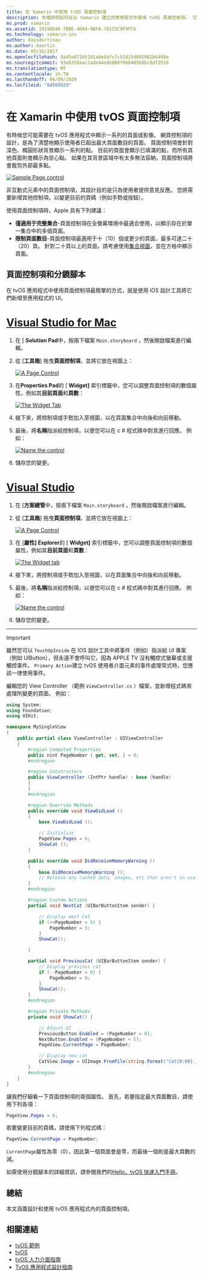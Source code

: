 ```yaml
---
title: 在 Xamarin 中使用 tvOS 頁面控制項
description: 本檔說明如何在以 Xamarin 建立的應用程式中使用 tvOS 頁面控制項。 它提供頁面控制項的高階描述、討論如何在分鏡腳本中進行設定，以及檢查如何回應頁面變更事件。
ms.prod: xamarin
ms.assetid: 19198D46-7BBE-4D04-9BFA-7D1C5C9F9FC6
ms.technology: xamarin-ios
author: davidortinau
ms.author: daortin
ms.date: 03/16/2017
ms.openlocfilehash: 9a45e87165101a8e8afcfc51d15d085982b6499e
ms.sourcegitcommit: 93e6358aac2ade44e8b800f066405b8bc8df2510
ms.translationtype: MT
ms.contentlocale: zh-TW
ms.lasthandoff: 06/09/2020
ms.locfileid: "84569929"
---
```

# <a name="working-with-tvos-page-controls-in-xamarin"></a>在 Xamarin 中使用 tvOS 頁面控制項

有時候您可能需要在 tvOS 應用程式中顯示一系列的頁面或影像。 網頁控制項的設計，是為了清楚地顯示使用者已超出最大頁面數目的頁面。 頁面控制項會針對深色、橢圓形狀背景顯示一系列的點。 目前的頁面會顯示已填滿的點，而所有其他頁面則會顯示為空心點。 如果在其背景區域中有太多無法容納，頁面控制項將會裁剪外部最多點。

[![](page-controls-images/page01.png "Sample Page control")](page-controls-images/page01.png#lightbox)

非互動式元素中的頁面控制項，其設計目的是只為使用者提供意見反應。 您將需要新增其他控制項，以變更目前的頁碼（例如手勢或按鈕）。

使用頁面控制項時，Apple 具有下列建議：

- **僅適用于完整集合**-頁面控制項在全螢幕環境中最適合使用，以顯示存在於單一集合中的多個頁面。
- **限制頁面數目**-頁面控制項最適用于十（10）個或更少的頁面，最多可達二十（20）頁。 針對二十頁以上的頁面，請考慮使用[集合視圖](~/ios/tvos/user-interface/collection-views.md)，並在方格中顯示頁面。

<a name="Page-Controls-and-Storyboards"></a>

## <a name="page-controls-and-storyboards"></a>頁面控制項和分鏡腳本

在 tvOS 應用程式中使用頁面控制項最簡單的方式，就是使用 iOS 設計工具將它們新增至應用程式的 UI。

# <a name="visual-studio-for-mac"></a>[Visual Studio for Mac](#tab/macos)

1. 在 [ **Solution Pad**中，按兩下檔案 `Main.storyboard` ，然後開啟檔案進行編輯。
1. 從 [**工具箱**] 拖曳**頁面控制項**，並將它放在視圖上：

    [![](page-controls-images/page02.png "A Page Control")](page-controls-images/page02.png#lightbox)
1. 在**Properties Pad**的 [ **Widget]** 索引標籤中，您可以調整頁面控制項的數個屬性，例如其**目前頁面**和**頁數**：

    [![](page-controls-images/page03.png "The Widget Tab")](page-controls-images/page03.png#lightbox)
1. 接下來，將控制項或手勢加入至視圖，以在頁面集合中向後和向前移動。
1. 最後，將**名稱**指派給控制項，以便您可以在 c # 程式碼中對其進行回應。 例如：

    [![](page-controls-images/page04.png "Name the control")](page-controls-images/page04.png#lightbox)
1. 儲存您的變更。

# <a name="visual-studio"></a>[Visual Studio](#tab/windows)

1. 在 [**方案總管**中，按兩下檔案 `Main.storyboard` ，然後開啟檔案進行編輯。
1. 從 [**工具箱**] 拖曳**頁面控制項**，並將它放在視圖上：

    [![](page-controls-images/page02-vs.png "A Page Control")](page-controls-images/page02-vs.png#lightbox)
1. 在 [**屬性] Explorer**的 [ **Widget]** 索引標籤中，您可以調整頁面控制項的數個屬性，例如其**目前頁面**和**頁數**：

    [![](page-controls-images/page03-vs.png "The Widget tab")](page-controls-images/page03-vs.png#lightbox)
1. 接下來，將控制項或手勢加入至視圖，以在頁面集合中向後和向前移動。
1. 最後，將**名稱**指派給控制項，以便您可以在 c # 程式碼中對其進行回應。 例如：

    [![](page-controls-images/page04-vs.png "Name the control")](page-controls-images/page04-vs.png#lightbox)
1. 儲存您的變更。

-----

> [!IMPORTANT]
> 雖然您可以 `TouchUpInside` 在 IOS 設計工具中將事件（例如）指派給 UI 專案（例如 UIButton），但永遠不會呼叫它，因為 APPLE TV 沒有觸控式螢幕或支援觸控事件。 `Primary Action`建立 tvOS 使用者介面元素的事件處理常式時，您應該一律使用事件。

編輯您的 View Controller （範例 `ViewController.cs` ）檔案，並新增程式碼來處理所變更的頁面。 例如：

```csharp
using System;
using Foundation;
using UIKit;

namespace MySingleView
{
    public partial class ViewController : UIViewController
    {
        #region Computed Properties
        public nint PageNumber { get; set; } = 0;
        #endregion

        #region Constructors
        public ViewController (IntPtr handle) : base (handle)
        {
        }
        #endregion

        #region Override Methods
        public override void ViewDidLoad ()
        {
            base.ViewDidLoad ();

            // Initialize
            PageView.Pages = 6;
            ShowCat ();
        }

        public override void DidReceiveMemoryWarning ()
        {
            base.DidReceiveMemoryWarning ();
            // Release any cached data, images, etc that aren't in use.
        }
        #endregion

        #region Custom Actions
        partial void NextCat (UIBarButtonItem sender) {

            // Display next Cat
            if (++PageNumber > 5) {
                PageNumber = 5;
            }
            ShowCat();

        }

        partial void PreviousCat (UIBarButtonItem sender) {
            // Display previous cat
            if (--PageNumber < 0) {
                PageNumber = 0;
            }
            ShowCat();
        }
        #endregion

        #region Private Methods
        private void ShowCat() {

            // Adjust UI
            PreviousButton.Enabled = (PageNumber > 0);
            NextButton.Enabled = (PageNumber < 5);
            PageView.CurrentPage = PageNumber;

            // Display new cat
            CatView.Image = UIImage.FromFile(string.Format("Cat{0:00}.jpg",PageNumber+1));
        }
        #endregion
    }
}
```

讓我們仔細看一下頁面控制項的兩個屬性。 首先，若要指定最大頁面數目，請使用下列各項：

```csharp
PageView.Pages = 6;
```

若要變更目前的頁碼，請使用下列程式碼：

```csharp
PageView.CurrentPage = PageNumber;
```

`CurrentPage`屬性為零（0），因此第一個頁面會是零，而最後一個則是最大頁數的減。

如需使用分鏡腳本的詳細資訊，請參閱我們的[Hello，tvOS 快速入門手冊](~/ios/tvos/get-started/hello-tvos.md)。

<a name="Summary"></a>

## <a name="summary"></a>總結

本文涵蓋設計和使用 tvOS 應用程式內的頁面控制項。

## <a name="related-links"></a>相關連結

- [tvOS 範例](https://docs.microsoft.com/samples/browse/?products=xamarin&term=Xamarin.iOS+tvOS)
- [tvOS](https://developer.apple.com/tvos/)
- [tvOS 人力介面指南](https://developer.apple.com/tvos/human-interface-guidelines/)
- [TvOS 應用程式設計指南](https://developer.apple.com/library/prerelease/tvos/documentation/General/Conceptual/AppleTV_PG/)

